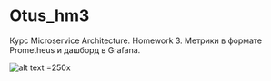 # Otus_hm3
Курс Microservice Architecture. Homework 3. Метрики в формате Prometheus и дашборд в Grafana. 

![alt text =250x](https://i.ibb.co/h2drWyL/otus-hm3-result.png)


